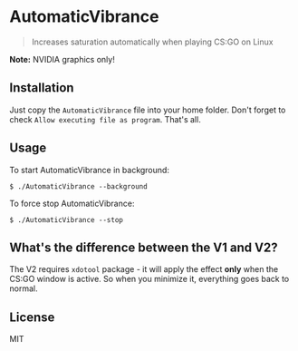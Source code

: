 # AutomaticVibrance

> Increases saturation automatically when playing CS:GO on Linux

**Note:** NVIDIA graphics only!

## Installation

Just copy the `AutomaticVibrance` file into your home folder. Don't forget to check `Allow executing file as program`. That's all.

## Usage

To start AutomaticVibrance in background:

```
$ ./AutomaticVibrance --background
```

To force stop AutomaticVibrance:

```
$ ./AutomaticVibrance --stop
```

## What's the difference between the V1 and V2?

The V2 requires `xdotool` package - it will apply the effect **only** when the CS:GO window is active. So when you minimize it, everything goes back to normal.

## License

MIT
